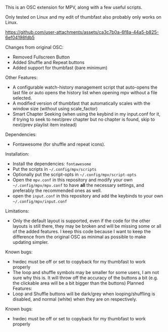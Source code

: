 This is an OSC extension for MPV, along with a few useful scripts.

Only tested on Linux and my edit of thumbfast also probably only works on Linux.

https://github.com/user-attachments/assets/ca3c7b0a-6f8a-44a5-b825-6ef04198fdb5

Changes from original OSC:
* Removed Fullscreen Button
* Added Shuffle and Repeat buttons
* Added support for thumbfast (bare minimum)

Other Features:
* A configurable watch-history management script that auto-opens the last file or auto opens the history list when opening mpv without a file selected.
* A modified version of thumbfast that automatically scales with the window size (without using scale_factor)
* Smart Chapter Seeking (when using the keybind in my input.conf for it, if trying to seek to next/prev chapter but no chapter is found, skip to next/prev playlist item instead)

Dependencies: 

* Fontawesome (for shuffle and repeat icons).

Installation:
* Install the dependencies: `fontawesome`
* Put the scripts in `~/.config/mpv/scripts`
* Optionally put the script-opts in `~/.config/mpv/script-opts`
* Open the `mpv.conf` in this repository and modify your own `~/.config/mpv/mpv.conf` to have **all** the necessary settings, and preferably the recommended ones as well.
* open the `input.conf` in this repository and add the keybinds to your own `~/.config/mpv/input.conf`

Limitations:
* Only the default layout is supported, even if the code for the other layouts is still there, they may be broken and will be missing some or all of the added features. I keep this code because I want to keep the difference from the original OSC as minimal as possible to make updating simpler.

Known bugs:
* hwdec must be off or set to copyback for my thumbfast to work properly
* The loop and shuffle symbols may be smaller for some users, I am not sure why this is. It will throw off the accuracy of the buttons a bit (e.g. the clickable area will be a bit bigger than the buttons)
Planned Features:
* Loop and Shuffle buttons will be dark/grey when looping/shuffling is disabled, and normal (white) when they are on respectively.

Known bugs:
* hwdec must be off or set to copyback for my thumbfast to work properly
